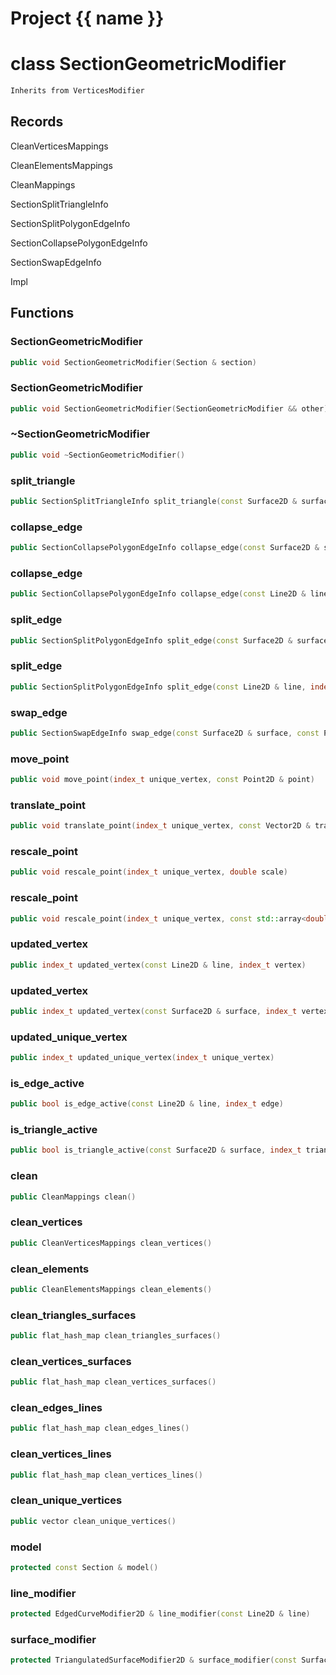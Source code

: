 <script setup>
import {useRoute} from 'vitepress'
const {path} = useRoute()
const tokens = path.split('/')
const words = tokens[2].split('-');
for (let i = 0; i < words.length; i++) {
    words[i] = words[i].charAt(0).toUpperCase() + words[i].slice(1);
    words[i] = words[i].replace('geode', 'Geode')
}
const name = words.join('-');
</script>
# Project {{ name }}

# class SectionGeometricModifier


```cpp
Inherits from VerticesModifier
```



## Records

CleanVerticesMappings

CleanElementsMappings

CleanMappings

SectionSplitTriangleInfo

SectionSplitPolygonEdgeInfo

SectionCollapsePolygonEdgeInfo

SectionSwapEdgeInfo

Impl



## Functions

### SectionGeometricModifier

```cpp
public void SectionGeometricModifier(Section & section)
```


### SectionGeometricModifier

```cpp
public void SectionGeometricModifier(SectionGeometricModifier && other)
```


### ~SectionGeometricModifier

```cpp
public void ~SectionGeometricModifier()
```


### split_triangle

```cpp
public SectionSplitTriangleInfo split_triangle(const Surface2D & surface, index_t triangle, const Point2D & point)
```


### collapse_edge

```cpp
public SectionCollapsePolygonEdgeInfo collapse_edge(const Surface2D & surface, const PolygonEdge & edge, const Point2D & point)
```


### collapse_edge

```cpp
public SectionCollapsePolygonEdgeInfo collapse_edge(const Line2D & line, index_t edge, const Point2D & point)
```


### split_edge

```cpp
public SectionSplitPolygonEdgeInfo split_edge(const Surface2D & surface, const PolygonEdge & edge, const Point2D & point)
```


### split_edge

```cpp
public SectionSplitPolygonEdgeInfo split_edge(const Line2D & line, index_t edge, const Point2D & point)
```


### swap_edge

```cpp
public SectionSwapEdgeInfo swap_edge(const Surface2D & surface, const PolygonEdge & edge)
```


### move_point

```cpp
public void move_point(index_t unique_vertex, const Point2D & point)
```


### translate_point

```cpp
public void translate_point(index_t unique_vertex, const Vector2D & translation)
```


### rescale_point

```cpp
public void rescale_point(index_t unique_vertex, double scale)
```


### rescale_point

```cpp
public void rescale_point(index_t unique_vertex, const std::array<double, 2> & scale)
```


### updated_vertex

```cpp
public index_t updated_vertex(const Line2D & line, index_t vertex)
```


### updated_vertex

```cpp
public index_t updated_vertex(const Surface2D & surface, index_t vertex)
```


### updated_unique_vertex

```cpp
public index_t updated_unique_vertex(index_t unique_vertex)
```


### is_edge_active

```cpp
public bool is_edge_active(const Line2D & line, index_t edge)
```


### is_triangle_active

```cpp
public bool is_triangle_active(const Surface2D & surface, index_t triangle)
```


### clean

```cpp
public CleanMappings clean()
```


### clean_vertices

```cpp
public CleanVerticesMappings clean_vertices()
```


### clean_elements

```cpp
public CleanElementsMappings clean_elements()
```


### clean_triangles_surfaces

```cpp
public flat_hash_map clean_triangles_surfaces()
```


### clean_vertices_surfaces

```cpp
public flat_hash_map clean_vertices_surfaces()
```


### clean_edges_lines

```cpp
public flat_hash_map clean_edges_lines()
```


### clean_vertices_lines

```cpp
public flat_hash_map clean_vertices_lines()
```


### clean_unique_vertices

```cpp
public vector clean_unique_vertices()
```


### model

```cpp
protected const Section & model()
```


### line_modifier

```cpp
protected EdgedCurveModifier2D & line_modifier(const Line2D & line)
```


### surface_modifier

```cpp
protected TriangulatedSurfaceModifier2D & surface_modifier(const Surface2D & surface)
```




